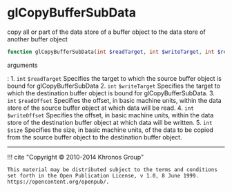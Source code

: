 # glCopyBufferSubData
copy all or part of the data store of a buffer object to the data store of
another buffer object

```php
function glCopyBufferSubData(int $readTarget, int $writeTarget, int $readOffset, int $writeOffset, int $size) : void
```



arguments

:    1. `int` `$readTarget` Specifies the target to which the source buffer object
    is bound for glCopyBufferSubData
    2. `int` `$writeTarget` Specifies the target to which the destination buffer
    object is bound for glCopyBufferSubData.
    3. `int` `$readOffset` Specifies the offset, in basic machine units, within
    the data store of the source buffer object at which data will be read.
    4. `int` `$writeOffset` Specifies the offset, in basic machine units, within
    the data store of the destination buffer object at which data will be
    written.
    5. `int` `$size` Specifies the size, in basic machine units, of the data to
    be copied from the source buffer object to the destination buffer object.



---
     

!!! cite "Copyright © 2010-2014 Khronos Group"

    This material may be distributed subject to the terms and conditions set forth in the Open Publication License, v 1.0, 8 June 1999. https://opencontent.org/openpub/.